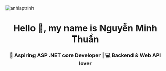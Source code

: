 <img align="center" src="https://github.com/user-attachments/assets/53637e82-69cd-4d5d-80c1-b3c2da6bee5c" with="200px"  alt="anhlaptrinh"/>

<h1 align="center">Hello 👋, my name is Nguyễn Minh Thuần</h1>
<h3 align="center">🎯 Aspiring ASP .NET core Developer | 💻 Backend & Web API lover</h3>

